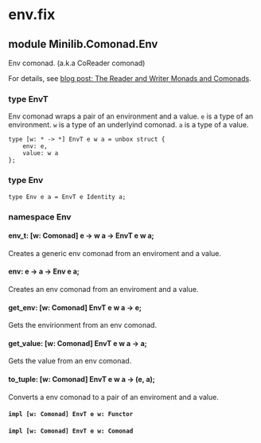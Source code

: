 # env.fix

## module Minilib.Comonad.Env

Env comonad. (a.k.a CoReader comonad)

For details, see [blog post: The Reader and Writer Monads and Comonads](https://www.olivierverdier.com/posts/2014/12/31/reader-writer-monad-comonad/).

### type EnvT

Env comonad wraps a pair of an environment and a value.
`e` is a type of an environment.
`w` is a type of an underlyind comonad.
`a` is a type of a value.

```
type [w: * -> *] EnvT e w a = unbox struct {
    env: e,
    value: w a
};
```
### type Env

```
type Env e a = EnvT e Identity a;
```
### namespace Env

#### env_t: [w: Comonad] e -> w a -> EnvT e w a;

Creates a generic env comonad from an enviroment and a value.

#### env: e -> a -> Env e a;

Creates an env comonad from an enviroment and a value.

#### get_env: [w: Comonad] EnvT e w a -> e;

Gets the envirionment from an env comonad.

#### get_value: [w: Comonad] EnvT e w a -> a;

Gets the value from an env comonad.

#### to_tuple: [w: Comonad] EnvT e w a -> (e, a);

Converts a env comonad to a pair of an enviroment and a value.

#### `impl [w: Comonad] EnvT e w: Functor`

#### `impl [w: Comonad] EnvT e w: Comonad`

